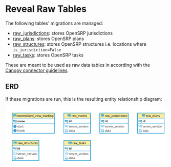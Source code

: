 # Reveal Raw Tables

The following tables' migrations are managed:

- [raw_jurisdictions](deploy/raw_jurisdictions.psql): stores OpenSRP jurisdictions
- [raw_plans](deploy/raw_plans.psql): stores OpenSRP plans
- [raw_structures](deploy/raw_structures.psql): stores OpenSRP structures i.e. locations where `is_jurisdiction=False`
- [raw_tasks](deploy/raw_tasks.psql): stores OpenSRP tasks

These are meant to be used as raw data tables in according with the [Canopy connector guidelines](https://github.com/onaio/canopy/tree/master/docs/connectors#raw-data-storage).

## ERD

If these migrations are run, this is the resulting entity relationship diagram:

![Reveal Raw Tables ERD](reveal-raw-tables-erd.png)
